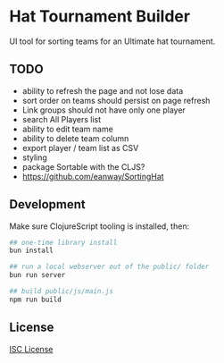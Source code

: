 # Hat Tournament Builder

UI tool for sorting teams for an Ultimate hat tournament.

## TODO

- ability to refresh the page and not lose data
- sort order on teams should persist on page refresh
- Link groups should not have only one player
- search All Players list
- ability to edit team name
- ability to delete team column
- export player / team list as CSV
- styling
- package Sortable with the CLJS?
- https://github.com/eanway/SortingHat

## Development

Make sure ClojureScript tooling is installed, then:

```sh
## one-time library install
bun install

## run a local webserver out of the public/ folder
bun run server

## build public/js/main.js
npm run build
```

## License

[ISC License](LICENSE.md)
